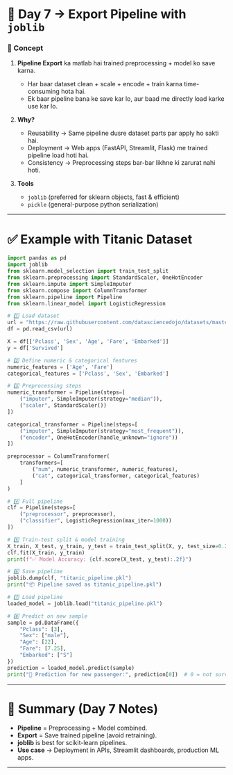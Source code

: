 
# 📘 Day 7 → Export Pipeline with `joblib`

### 🔎 Concept

1. **Pipeline Export** ka matlab hai trained preprocessing + model ko save karna.

   * Har baar dataset clean + scale + encode + train karna time-consuming hota hai.
   * Ek baar pipeline bana ke save kar lo, aur baad me directly load karke use kar lo.

2. **Why?**

   * Reusability → Same pipeline dusre dataset parts par apply ho sakti hai.
   * Deployment → Web apps (FastAPI, Streamlit, Flask) me trained pipeline load hoti hai.
   * Consistency → Preprocessing steps bar-bar likhne ki zarurat nahi hoti.

3. **Tools**

   * `joblib` (preferred for sklearn objects, fast & efficient)
   * `pickle` (general-purpose python serialization)

---

# ✅ Example with Titanic Dataset

```python
import pandas as pd
import joblib
from sklearn.model_selection import train_test_split
from sklearn.preprocessing import StandardScaler, OneHotEncoder
from sklearn.impute import SimpleImputer
from sklearn.compose import ColumnTransformer
from sklearn.pipeline import Pipeline
from sklearn.linear_model import LogisticRegression

# 1️⃣ Load dataset
url = "https://raw.githubusercontent.com/datasciencedojo/datasets/master/titanic.csv"
df = pd.read_csv(url)

X = df[['Pclass', 'Sex', 'Age', 'Fare', 'Embarked']]
y = df['Survived']

# 2️⃣ Define numeric & categorical features
numeric_features = ['Age', 'Fare']
categorical_features = ['Pclass', 'Sex', 'Embarked']

# 3️⃣ Preprocessing steps
numeric_transformer = Pipeline(steps=[
    ("imputer", SimpleImputer(strategy="median")),
    ("scaler", StandardScaler())
])

categorical_transformer = Pipeline(steps=[
    ("imputer", SimpleImputer(strategy="most_frequent")),
    ("encoder", OneHotEncoder(handle_unknown="ignore"))
])

preprocessor = ColumnTransformer(
    transformers=[
        ("num", numeric_transformer, numeric_features),
        ("cat", categorical_transformer, categorical_features)
    ]
)

# 4️⃣ Full pipeline
clf = Pipeline(steps=[
    ("preprocessor", preprocessor),
    ("classifier", LogisticRegression(max_iter=1000))
])

# 5️⃣ Train-test split & model training
X_train, X_test, y_train, y_test = train_test_split(X, y, test_size=0.2, random_state=42)
clf.fit(X_train, y_train)
print(f"✅ Model Accuracy: {clf.score(X_test, y_test):.2f}")

# 6️⃣ Save pipeline
joblib.dump(clf, "titanic_pipeline.pkl")
print("📦 Pipeline saved as titanic_pipeline.pkl")

# 7️⃣ Load pipeline
loaded_model = joblib.load("titanic_pipeline.pkl")

# 8️⃣ Predict on new sample
sample = pd.DataFrame({
    "Pclass": [3],
    "Sex": ["male"],
    "Age": [22],
    "Fare": [7.25],
    "Embarked": ["S"]
})
prediction = loaded_model.predict(sample)
print("🎯 Prediction for new passenger:", prediction[0])  # 0 = not survived, 1 = survived
```

---

# 📒 Summary (Day 7 Notes)

* **Pipeline** = Preprocessing + Model combined.
* **Export** = Save trained pipeline (avoid retraining).
* **joblib** is best for scikit-learn pipelines.
* **Use case** → Deployment in APIs, Streamlit dashboards, production ML apps.

---
